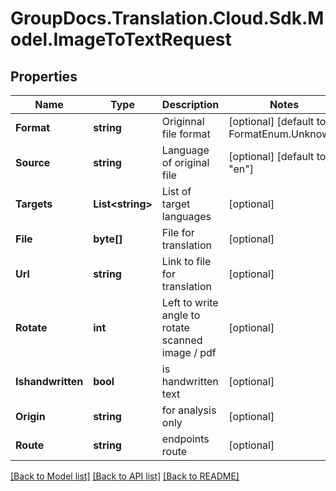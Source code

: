 # GroupDocs.Translation.Cloud.Sdk.Model.ImageToTextRequest

## Properties

Name | Type | Description | Notes
------------ | ------------- | ------------- | -------------
**Format** | **string** | Originnal file format | [optional] [default to FormatEnum.Unknown]
**Source** | **string** | Language of original file | [optional] [default to "en"]
**Targets** | **List&lt;string&gt;** | List of target languages | [optional] 
**File** | **byte[]** | File for translation | [optional] 
**Url** | **string** | Link to file for translation | [optional] 
**Rotate** | **int** | Left to write angle to rotate scanned image / pdf | [optional] 
**Ishandwritten** | **bool** | is handwritten text | [optional] 
**Origin** | **string** | for analysis only | [optional] 
**Route** | **string** | endpoints route | [optional] 

[[Back to Model list]](../README.md#documentation-for-models) [[Back to API list]](../README.md#documentation-for-api-endpoints) [[Back to README]](../README.md)

